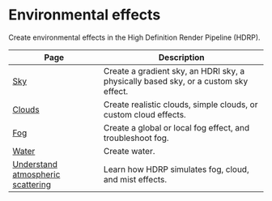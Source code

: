 # Environmental effects

Create environmental effects in the High Definition Render Pipeline (HDRP).

| Page | Description |
|-|-|
| [Sky](sky.md) | Create a gradient sky, an HDRI sky, a physically based sky, or a custom sky effect. |
| [Clouds](clouds.md) | Create realistic clouds, simple clouds, or custom cloud effects. |
| [Fog](fog.md) | Create a global or local fog effect, and troubleshoot fog. |
| [Water](water.md) | Create water. |
| [Understand atmospheric scattering](Atmospheric-Scattering.md) | Learn how HDRP simulates fog, cloud, and mist effects. |

